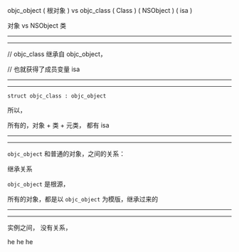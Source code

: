 objc_object ( 根对象 )   vs   objc_class ( Class ) ( NSObject ) ( isa )


对象   vs   NSObject 类




<hr>


<hr>





// objc_class 继承自 objc_object，

// 也就获得了成员变量 isa 


<hr>


<hr>







`struct objc_class : objc_object `


所以，




所有的，对象 + 类 + 元类， 都有 isa






<hr>


<hr>




`objc_object` 和普通的对象，之间的关系：

继承关系


`objc_object` 是根源，

所有的对象，都是以 `objc_object` 为模版，继承过来的












<hr>


<hr>




实例之间， 没有关系，

he he he 
